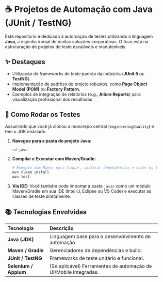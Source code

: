 # ☕ Projetos de Automação com Java (JUnit / TestNG)

Este repositório é dedicado à automação de testes utilizando a linguagem **Java**, a espinha dorsal de muitas soluções corporativas. O foco está na estruturação de projetos de teste escaláveis e manuteníveis.

## ✨ Destaques
- Utilização de frameworks de teste padrão da indústria (**JUnit 5** ou **TestNG**).
- Implementação de padrões de projeto robustos, como **Page Object Model (POM)** ou **Factory Pattern**.
- Exemplos de integração de relatórios (e.g., **Allure Reports**) para visualização profissional dos resultados.

## 🚀 Como Rodar os Testes

Assumindo que você já clonou o monorepo central (`engineeringQuality`) e tem o JDK instalado:

1.  **Navegue para a pasta do projeto Java:**
    ```bash
    cd java
    ```
2.  **Compilar e Executar com Maven/Gradle:**
    ```bash
    # Exemplo com Maven para limpar, instalar dependências e rodar os testes
    mvn clean install
    mvn test
    ```
3.  **Via IDE:** Você também pode importar a pasta `java/` como um módulo Maven/Gradle em sua IDE (IntelliJ, Eclipse ou VS Code) e executar as classes de teste diretamente.

## 📚 Tecnologias Envolvidas
| Tecnologia | Descrição |
| :--- | :--- |
| **Java (JDK)** | Linguagem base para o desenvolvimento de automação. |
| **Maven / Gradle** | Gerenciadores de dependências e build. |
| **JUnit / TestNG** | Frameworks de teste unitário e funcional. |
| **Selenium / Appium** | (Se aplicável) Ferramentas de automação de UI/Mobile integradas. |